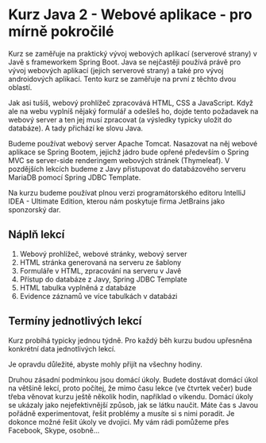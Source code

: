 Kurz Java 2 - Webové aplikace - pro mírně pokročilé
===================================================

Kurz se zaměřuje na praktický vývoj webových aplikací (serverové strany) v Javě s frameworkem Spring Boot. Java se
nejčastěji používá právě pro vývoj webových aplikací (jejich serverové strany) a také pro vývoj androidových
aplikací. Tento kurz se zaměřuje na první z těchto dvou oblastí.

Jak asi tušíš, webový prohlížeč zpracovává HTML, CSS a JavaScript. Když ale na webu vyplníš nějaký formulář a odešleš
ho, dojde tento požadavek na webový server a ten jej musí zpracovat (a výsledky typicky uložit do databáze). A tady
přichází ke slovu Java.

Budeme používat webový server Apache Tomcat. Nasazovat na něj webové aplikace se Spring Bootem, jejichž jádro bude
opřené především o Spring MVC se server-side renderingem webových stránek (Thymeleaf). V pozdějších lekcích budeme z
Javy přistupovat do databázového serveru MariaDB pomocí Spring JDBC Template.

Na kurzu budeme používat plnou verzi programátorského editoru IntelliJ IDEA - Ultimate Edition, kterou nám poskytuje
firma JetBrains jako sponzorský dar.

Náplň lekcí
-----------

1. Webový prohlížeč, webové stránky, webový server
2. HTML stránka generovaná na serveru ze šablony
3. Formuláře v HTML, zpracování na serveru v Javě
4. Přístup do databáze z Javy, Spring JDBC Template
5. HTML tabulka vyplněná z databáze
6. Evidence záznamů ve více tabulkách v databázi



Termíny jednotlivých lekcí
--------------------------

Kurz probíhá typicky jednou týdně. Pro každý běh kurzu budou upřesněna konkrétní data jednotlivých lekcí.

Je opravdu důležité, abyste mohly přijít na všechny hodiny.

Druhou zásadní podmínkou jsou domácí úkoly. Budete dostávat domácí úkol na většině lekcí, proto počítej, že mimo času
lekce (ve čtvrtek večer) bude třeba věnovat kurzu ještě několik hodin, například o víkendu. Domácí úkoly se ukázaly jako
nejefektivnější způsob, jak se látku naučit. Máte čas s Javou pořádně experimentovat, řešit problémy a musíte si s nimi
poradit. Je dokonce možné řešit úkoly ve dvojici. My vám rádi pomůžeme přes Facebook, Skype, osobně...
